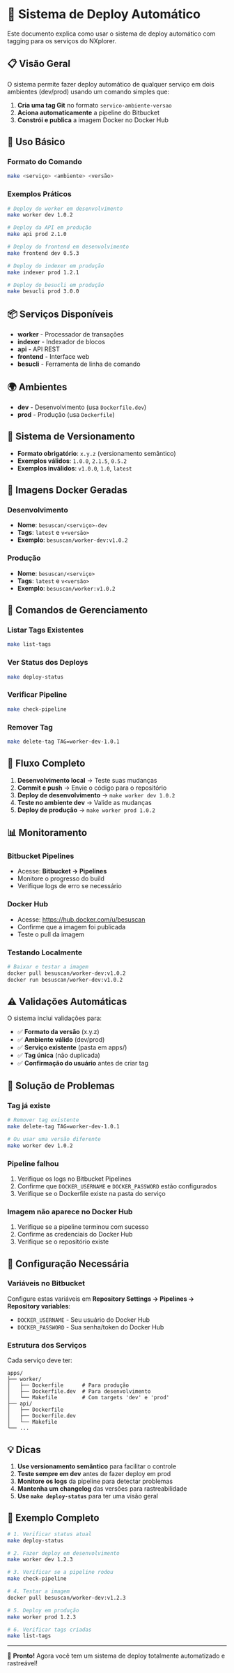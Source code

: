 # 🚀 Sistema de Deploy Automático

Este documento explica como usar o sistema de deploy automático com tagging para os serviços do NXplorer.

## 📋 Visão Geral

O sistema permite fazer deploy automático de qualquer serviço em dois ambientes (dev/prod) usando um comando simples que:

1. **Cria uma tag Git** no formato `servico-ambiente-versao`
2. **Aciona automaticamente** a pipeline do Bitbucket
3. **Constrói e publica** a imagem Docker no Docker Hub

## 🎯 Uso Básico

### Formato do Comando
```bash
make <serviço> <ambiente> <versão>
```

### Exemplos Práticos
```bash
# Deploy do worker em desenvolvimento
make worker dev 1.0.2

# Deploy da API em produção  
make api prod 2.1.0

# Deploy do frontend em desenvolvimento
make frontend dev 0.5.3

# Deploy do indexer em produção
make indexer prod 1.2.1

# Deploy do besucli em produção
make besucli prod 3.0.0
```

## 📦 Serviços Disponíveis

- **worker** - Processador de transações
- **indexer** - Indexador de blocos
- **api** - API REST
- **frontend** - Interface web
- **besucli** - Ferramenta de linha de comando

## 🌍 Ambientes

- **dev** - Desenvolvimento (usa `Dockerfile.dev`)
- **prod** - Produção (usa `Dockerfile`)

## 🔖 Sistema de Versionamento

- **Formato obrigatório**: `x.y.z` (versionamento semântico)
- **Exemplos válidos**: `1.0.0`, `2.1.5`, `0.5.2`
- **Exemplos inválidos**: `v1.0.0`, `1.0`, `latest`

## 🐳 Imagens Docker Geradas

### Desenvolvimento
- **Nome**: `besuscan/<serviço>-dev`
- **Tags**: `latest` e `v<versão>`
- **Exemplo**: `besuscan/worker-dev:v1.0.2`

### Produção  
- **Nome**: `besuscan/<serviço>`
- **Tags**: `latest` e `v<versão>`
- **Exemplo**: `besuscan/worker:v1.0.2`

## 🔧 Comandos de Gerenciamento

### Listar Tags Existentes
```bash
make list-tags
```

### Ver Status dos Deploys
```bash
make deploy-status
```

### Verificar Pipeline
```bash
make check-pipeline
```

### Remover Tag
```bash
make delete-tag TAG=worker-dev-1.0.1
```

## 🔄 Fluxo Completo

1. **Desenvolvimento local** → Teste suas mudanças
2. **Commit e push** → Envie o código para o repositório
3. **Deploy de desenvolvimento** → `make worker dev 1.0.2`
4. **Teste no ambiente dev** → Valide as mudanças
5. **Deploy de produção** → `make worker prod 1.0.2`

## 📊 Monitoramento

### Bitbucket Pipelines
- Acesse: **Bitbucket → Pipelines**
- Monitore o progresso do build
- Verifique logs de erro se necessário

### Docker Hub
- Acesse: https://hub.docker.com/u/besuscan
- Confirme que a imagem foi publicada
- Teste o pull da imagem

### Testando Localmente
```bash
# Baixar e testar a imagem
docker pull besuscan/worker-dev:v1.0.2
docker run besuscan/worker-dev:v1.0.2
```

## ⚠️ Validações Automáticas

O sistema inclui validações para:

- ✅ **Formato da versão** (x.y.z)
- ✅ **Ambiente válido** (dev/prod)
- ✅ **Serviço existente** (pasta em apps/)
- ✅ **Tag única** (não duplicada)
- ✅ **Confirmação do usuário** antes de criar tag

## 🚨 Solução de Problemas

### Tag já existe
```bash
# Remover tag existente
make delete-tag TAG=worker-dev-1.0.1

# Ou usar uma versão diferente
make worker dev 1.0.2
```

### Pipeline falhou
1. Verifique os logs no Bitbucket Pipelines
2. Confirme que `DOCKER_USERNAME` e `DOCKER_PASSWORD` estão configurados
3. Verifique se o Dockerfile existe na pasta do serviço

### Imagem não aparece no Docker Hub
1. Verifique se a pipeline terminou com sucesso
2. Confirme as credenciais do Docker Hub
3. Verifique se o repositório existe

## 🔐 Configuração Necessária

### Variáveis no Bitbucket

Configure estas variáveis em **Repository Settings → Pipelines → Repository variables**:

- `DOCKER_USERNAME` - Seu usuário do Docker Hub
- `DOCKER_PASSWORD` - Sua senha/token do Docker Hub

### Estrutura dos Serviços

Cada serviço deve ter:
```
apps/
├── worker/
│   ├── Dockerfile      # Para produção
│   ├── Dockerfile.dev  # Para desenvolvimento  
│   └── Makefile        # Com targets 'dev' e 'prod'
├── api/
│   ├── Dockerfile
│   ├── Dockerfile.dev
│   └── Makefile
└── ...
```

## 💡 Dicas

1. **Use versionamento semântico** para facilitar o controle
2. **Teste sempre em dev** antes de fazer deploy em prod
3. **Monitore os logs** da pipeline para detectar problemas
4. **Mantenha um changelog** das versões para rastreabilidade
5. **Use `make deploy-status`** para ter uma visão geral

## 📝 Exemplo Completo

```bash
# 1. Verificar status atual
make deploy-status

# 2. Fazer deploy em desenvolvimento
make worker dev 1.2.3

# 3. Verificar se a pipeline rodou
make check-pipeline

# 4. Testar a imagem
docker pull besuscan/worker-dev:v1.2.3

# 5. Deploy em produção
make worker prod 1.2.3

# 6. Verificar tags criadas
make list-tags
```

---

🎉 **Pronto!** Agora você tem um sistema de deploy totalmente automatizado e rastreável! 